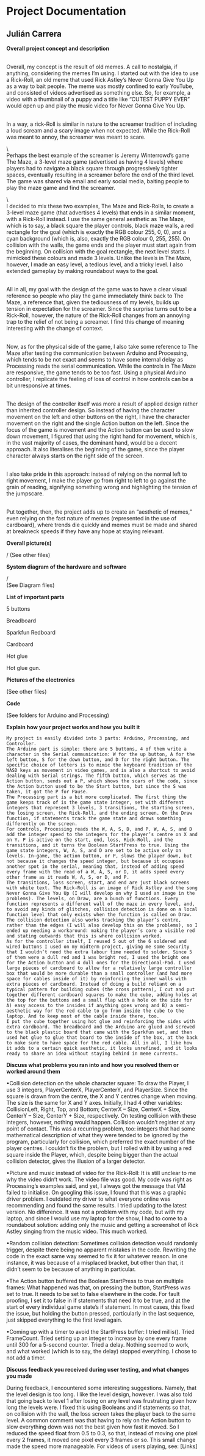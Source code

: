 # **Project Documentation**


## Julián Carrera


**Overall project concept and description**



\
	Overall, my concept is the result of old memes. A call to nostalgia, if anything, considering the memes I’m using. I started out with the idea to use a Rick-Roll, an old meme that used Rick Astley’s Never Gonna Give You Up as a way to bait people. The meme was mostly confined to early YouTube, and consisted of videos advertised as something else. So, for example, a video with a thumbnail of a puppy and a title like “CUTEST PUPPY EVER” would open up and play the music video for Never Gonna Give You Up.
	
\
	In a way, a rick-Roll is similar in nature to the screamer tradition of including a loud scream and a scary image when not expected. While the Rick-Roll was meant to annoy, the screamer was meant to scare.
	
\	
	Perhaps the best example of the screamer is Jeremy Winterrowd’s game The Maze, a 3-level maze game (advertised as having 4 levels) where players had to navigate a black square through progressively tighter spaces, eventually resulting in a screamer before the end of the third level. The game was shared via email and early social media, baiting people to play the maze game and find the screamer.
	
\	
	I decided to mix these two examples, The Maze and Rick-Rolls, to create a 3-level maze game (that advertises 4 levels) that ends in a similar moment, with a Rick-Roll instead. I use the same general aesthetic as The Maze, which is to say, a black square the player controls, black maze walls, a red rectangle for the goal (which is exactly the RGB colour 255, 0, 0), and a cyan background (which is, also, exactly the RGB colour 0, 255, 255). On collision with the walls, the game ends and the player must start again from the beginning. On collision with the goal rectangle, the next level starts. I mimicked these colours and made 3 levels. Unlike the levels in The Maze, however, I made an easy level, a tedious level, and a tricky level. I also extended gameplay by making roundabout ways to the goal.
	
\
	All in all, my goal with the design of the game was to have a clear visual reference so people who play the game immediately think back to The Maze, a reference that, given the tediousness of my levels, builds up tension in expectation for the screamer. Since the surprise turns out to be a Rick-Roll, however, the nature of the Rick-Roll changes from an annoying trap to the relief of not being a screamer. I find this change of meaning interesting with the change of context.
	
\
	Now, as for the physical side of the game, I also take some reference to The Maze after testing the communication between Arduino and Processing, which tends to be not exact and seems to have some internal delay as Processing reads the serial communication. While the controls in The Maze are responsive, the game tends to be too fast. Using a physical Arduino controller, I replicate the feeling of loss of control in how controls can be a bit unresponsive at times.
	
\
        The design of the controller itself was more a result of applied design rather than inherited controller design. So instead of having the character movement on the left and other buttons on the right, I have the character movement on the right and the single Action button on the left. Since the focus of the game is movement and the Action button can be used to slow down movement, I figured that using the right hand for movement, which is, in the vast majority of cases, the dominant hand, would be a decent approach. It also literalises the beginning of the game, since the player character always starts on the right side of the screen.
	
\
	I also take pride in this approach: instead of relying on the normal left to right movement, I make the player go from right to left to go against the grain of reading, signifying something wrong and highlighting the tension of the jumpscare.
	
\
	Put together, then, the project adds up to create an “aesthetic of memes,” even relying on the fast nature of memes (represented in the use of cardboard), where trends die quickly and memes must be made and shared at breakneck speeds if they have any hope at staying relevant.


**Overall picture(s)**
	
/
	(See other files)


**System diagram of the hardware and software**
	
/	
	(See Diagram files)


**List of important parts**

  
  5 buttons
  
  
  Breadboard
  
  
  Sparkfun Redboard
  
  
  Cardboard
  
  
  Hot glue
  
  
  Hot glue gun.
  
  
**Pictures of the electronics**


(See other files)
  
  
**Code**


(See folders for Arduino and Processing)
  
  
**Explain how your project works and how you built it**
	
	
	My project is easily divided into 3 parts: Arduino, Processing, and Controller.
	The Arduino part is simple: there are 5 buttons, 4 of them write a character in the Serial communication: W for the up button, A for the left button, S for the down button, and D for the right button. The specific choice of letters is to mimic the keyboard tradition of the WASD keys as movement in video games, and is also a shortcut to avoid dealing with Serial strings. The fifth button, which serves as the Action button, sends out a P, which shows the scars of the code, since the Action button used to be the Start button, but since the S was taken, it got the P for Pause.
	The Processing part is a bit more complicated. The first thing the game keeps track of is the game state integer, set with different integers that represent 3 levels, 3 transitions, the starting screen, the losing screen, the Rick-Roll, and the ending screen. On the Draw function, if statements track the game state and draws something differently on the screen.
	For controls, Processing reads the W, A, S, D, and P. W, A, S, and D add the integer speed to the integers for the player’s centre on X and on Y. P is active on the start, end, loss, Rick-Roll, and the transitions, and it turns the Boolean StartPress to true. Using the game state integers, W, A, S, and D are set to be active only on levels. In-game, the action button, or P, slows the player down, but not because it changes the speed integer, but because it occupies another spot in the serial, meaning that, instead of adding speed every frame with the read of a W, A, S, or D, it adds speed every other frame as it reads W, A, S, or D, and P.
	The transitions, loss screen, start, and end are just black screens with white text. The Rick-Roll is an image of Rick Astley and the song Never Gonna Give You Up (I will develop on why I used an image in the problems). The levels, on Draw, are a bunch of functions. Every function represents a different wall of the maze in every level, and, to avoid any kinds of glitches, collision detection is done on a local function level that only exists when the function is called on Draw. The collision detection also works tracking the player’s centre, rather than the edges (I will also develop this on the problems), so I ended up needing a workaround: making the player’s core a visible red and stating outwards that this is where collision worked.
	As for the controller itself, I reused 5 out of the 6 soldered and wired buttons I used on my midterm project, giving me some security that I wouldn’t need the extra labour time needed to solder. Since 5 of them were a dull red and 1 was bright red, I used the bright one for the Action button and 4 dull ones for the Directional-Pad. I used large pieces of cardboard to allow for a relatively large controller box that would be more durable than a small controller (and had more space for cables inside of it) by reinforcing the inner walls with extra pieces of cardboard. Instead of doing a build reliant on a typical pattern for building cubes (the cross pattern), I cut and put together different cardboard squares to make the cube, adding holes at the top for the buttons and a small flap with a hole on the side for A) easy access to the insides if anything goes wrong and B) a semi-aesthetic way for the red cable to go from inside the cube to the laptop. And to keep most of the cable inside there, too.
	I put the cube together using hot glue and reinforcing the sides with extra cardboard. The breadboard and the Arduino are glued and screwed to the black plastic board that came with the Sparkfun set, and then used hot glue to glue that board to the inside of the box, at the back to make sure to have space for the red cable. All in all, I like how it adds to a certain quick aesthetic, it looks unrefined, and it looks ready to share an idea without staying behind in meme currents.


**Discuss what problems you ran into and how you resolved them or worked around them**


•Collision detection on the whole character square: To draw the Player, I use 3 integers, PlayerCenterX, PlayerCenterY, and PlayerSize. Since the square is drawn from the centre, the X and Y centres change when moving. The size is the same for X and Y axes. Initially, I had 4 other variables: CollisionLeft, Right, Top, and Bottom; CenterX – Size, CenterX + Size, CenterY – Size, CenterY + Size, respectively. On testing collision with these integers, however, nothing would happen. Collision wouldn’t register at any point of contact. This was a recurring problem, too: integers that had some mathematical description of what they were tended to be ignored by the program, particularly for collision, which preferred the exact number of the player centres. I couldn’t fix the problem, but I rolled with it by using a red square inside the Player, which, despite being bigger than the actual collision detector, gives the illusion of a larger detector.


•Picture and music instead of video for the Rick-Roll: It is still unclear to me why the video didn’t work. The video file was good. My code was right as Processing’s examples said, and yet, I always got the message that VM failed to initialise. On googling this issue, I found that this was a graphic driver problem. I outdated my driver to what everyone online was recommending and found the same results. I tried updating to the latest version. No difference. It was not a problem with my code, but with my laptop, and since I would use my laptop for the show, I had to come to a roundabout solution: adding only the music and getting a screenshot of Rick Astley singing from the music video. This much worked.


•Random collision detection: Sometimes collision detection would randomly trigger, despite there being no apparent mistakes in the code. Rewriting the code in the exact same way seemed to fix it for whatever reason. In one instance, it was because of a misplaced bracket, but other than that, it didn’t seem to be because of anything in particular.


•The Action button buffered the Boolean StartPress to true on multiple frames: What happened was that, on pressing the button, StartPress was set to true. It needs to be set to false elsewhere in the code. For fault proofing, I set it to false in if statements that need it to be true, and at the start of every individual game state’s if statement. In most cases, this fixed the issue, but holding the button pressed, particularly in the last sequence, just skipped everything to the first level again.


•Coming up with a timer to avoid the StartPress buffer: I tried millis(). Tried FrameCount. Tried setting up an integer to increase by one every frame until 300 for a 5-second counter. Tried a delay. Nothing seemed to work, and what worked (which is to say, the delay) stopped everything. I chose to not add a timer.


**Discuss feedback you received during user testing, and what changes you made**


During feedback, I encountered some interesting suggestions. Namely, that the level design is too long. I like the level design, however.
I was also told that going back to level 1 after losing on any level was frustrating given how long the levels were. I fixed this using Booleans and if statements so that, on collision with the wall, the loss screen takes the player back to the same level.
A common comment was that having to rely on the Action button to slow everything down was not the best given how fast it moved. So I reduced the speed float from 0.5 to 0.3, so that, instead of moving one pixel every 2 frames, it moved one pixel every 3 frames or so. This small change made the speed more manageable.
For videos of users playing, see:
[Links]
